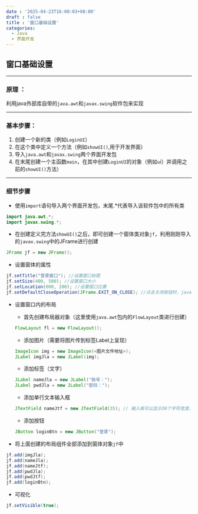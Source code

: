 ```yaml
---
date : '2025-04-23T16:00:03+08:00'
draft : false
title : '窗口基础设置'
categories:
  - Java
  - 界面开发
---
```


## 窗口基础设置

---
### 原理 ：
利用java外部库自带的`java.awt`和`javax.swing`软件包来实现

---
### 基本步骤：
1. 创建一个新的类（例如`LoginUI`）
2. 在这个类中定义一个方法（例如`showUI()`,用于开发界面）
3. 导入`java.awt`和`javax.swing`两个界面开发包
4. 在末尾创建一个主函数`main`，在其中创建`LoginUI`的对象（例如`u`i）并调用之前的`showUI()`方法）
---
### 细节步骤
- 使用`import`语句导入两个界面开发包，末尾.*代表导入该软件包中的所有类
```java
import java.awt.*;
import javax.swing.*;
   ```
- 在创建定义完方法`showUI()`之后，即可创建一个窗体类对象`jf`，利用刚刚导入的`javax.swing`中的JFrame进行创建
```java
JFrame jf = new JFrame();
```
- 设置窗体的属性
```java
jf.setTitle("登录窗口"); //设置窗口标题
jf.setSize(400, 500); //设置窗口大小
jf.setLocation(600, 200); //设置窗口位置
jf.setDefaultCloseOperation(JFrame.EXIT_ON_CLOSE); //点击关闭按钮时，java程序终止
```
- 设置窗口内的布局
  - 首先创建布局器对象（这里使用`java.awt`包内的`FlowLayout`类进行创建）
  ```java
  FlowLayout fl = new FlowLayout();
  ```

  - 添加图片（需要将图片传到标签Label上呈现）
  ```java
  ImageIcon img = new ImageIcon(<图片文件地址>);
  JLabel imgJla = new JLabel(img);
  ```
  - 添加标签（文字）
  ```java
  JLabel nameJla = new JLabel("账号：");
  JLabel pwdJla = new JLabel("密码：");
  ```
  - 添加单行文本输入框
  ```java
  JTextField nameJtf = new JTextField(35); // 输入框可以显示30个字符宽度，每个字符约10像素
  ```
  - 添加按钮
  ```java
  JButton loginBtn = new JButton("登录");
  ```
- 将上面创建的布局组件全部添加到窗体对象`jf`中
```java
jf.add(imgJla);
jf.add(nameJla);
jf.add(nameJtf);
jf.add(pwdJla);
jf.add(pwdJtf);
jf.add(loginBtn);
```
- 可视化
```java
jf.setVisible(true);
```
